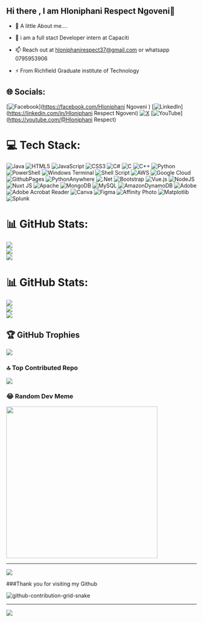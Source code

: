 ## Hi there , I am Hloniphani Respect Ngoveni👋

<!--
**lisbeth34/lisbeth34** is a ✨ _special_ ✨ repository because its `README.md` (this file) appears on your GitHub profile.
-->


- 🌱 A little About me....

- 👯 i am a full stact Developer intern at Capaciti

- 📫 Reach out at hloniphanirespect37@gmail.com or whatsapp 0795953906

- ⚡ From Richfield Graduate institute of Technology

## 🌐 Socials:
[![Facebook](https://img.shields.io/badge/Facebook-%231877F2.svg?logo=Facebook&logoColor=white)](https://facebook.com/Hloniphani Ngoveni ) [![LinkedIn](https://img.shields.io/badge/LinkedIn-%230077B5.svg?logo=linkedin&logoColor=white)](https://linkedin.com/in/Hloniphani Respect Ngoveni) [![X](https://img.shields.io/badge/X-black.svg?logo=X&logoColor=white)](https://x.com/RESPECT_SA) [![YouTube](https://img.shields.io/badge/YouTube-%23FF0000.svg?logo=YouTube&logoColor=white)](https://youtube.com/@Hloniphani Respect) 

# 💻 Tech Stack:
![Java](https://img.shields.io/badge/java-%23ED8B00.svg?style=for-the-badge&logo=openjdk&logoColor=white) ![HTML5](https://img.shields.io/badge/html5-%23E34F26.svg?style=for-the-badge&logo=html5&logoColor=white) ![JavaScript](https://img.shields.io/badge/javascript-%23323330.svg?style=for-the-badge&logo=javascript&logoColor=%23F7DF1E) ![CSS3](https://img.shields.io/badge/css3-%231572B6.svg?style=for-the-badge&logo=css3&logoColor=white) ![C#](https://img.shields.io/badge/c%23-%23239120.svg?style=for-the-badge&logo=csharp&logoColor=white) ![C](https://img.shields.io/badge/c-%2300599C.svg?style=for-the-badge&logo=c&logoColor=white) ![C++](https://img.shields.io/badge/c++-%2300599C.svg?style=for-the-badge&logo=c%2B%2B&logoColor=white) ![Python](https://img.shields.io/badge/python-3670A0?style=for-the-badge&logo=python&logoColor=ffdd54) ![PowerShell](https://img.shields.io/badge/PowerShell-%235391FE.svg?style=for-the-badge&logo=powershell&logoColor=white) ![Windows Terminal](https://img.shields.io/badge/Windows%20Terminal-%234D4D4D.svg?style=for-the-badge&logo=windows-terminal&logoColor=white) ![Shell Script](https://img.shields.io/badge/shell_script-%23121011.svg?style=for-the-badge&logo=gnu-bash&logoColor=white) ![AWS](https://img.shields.io/badge/AWS-%23FF9900.svg?style=for-the-badge&logo=amazon-aws&logoColor=white) ![Google Cloud](https://img.shields.io/badge/GoogleCloud-%234285F4.svg?style=for-the-badge&logo=google-cloud&logoColor=white) ![GithubPages](https://img.shields.io/badge/github%20pages-121013?style=for-the-badge&logo=github&logoColor=white) ![PythonAnywhere](https://img.shields.io/badge/pythonanywhere-%232F9FD7.svg?style=for-the-badge&logo=pythonanywhere&logoColor=151515) ![.Net](https://img.shields.io/badge/.NET-5C2D91?style=for-the-badge&logo=.net&logoColor=white) ![Bootstrap](https://img.shields.io/badge/bootstrap-%238511FA.svg?style=for-the-badge&logo=bootstrap&logoColor=white) ![Vue.js](https://img.shields.io/badge/vue.js-%2335495e.svg?style=for-the-badge&logo=vuedotjs&logoColor=%234FC08D) ![NodeJS](https://img.shields.io/badge/node.js-6DA55F?style=for-the-badge&logo=node.js&logoColor=white) ![Nuxt JS](https://img.shields.io/badge/Nuxt-002E3B?style=for-the-badge&logo=nuxt.js&logoColor=#00DC82) ![Apache](https://img.shields.io/badge/apache-%23D42029.svg?style=for-the-badge&logo=apache&logoColor=white) ![MongoDB](https://img.shields.io/badge/MongoDB-%234ea94b.svg?style=for-the-badge&logo=mongodb&logoColor=white) ![MySQL](https://img.shields.io/badge/mysql-4479A1.svg?style=for-the-badge&logo=mysql&logoColor=white) ![AmazonDynamoDB](https://img.shields.io/badge/Amazon%20DynamoDB-4053D6?style=for-the-badge&logo=Amazon%20DynamoDB&logoColor=white) ![Adobe](https://img.shields.io/badge/adobe-%23FF0000.svg?style=for-the-badge&logo=adobe&logoColor=white) ![Adobe Acrobat Reader](https://img.shields.io/badge/Adobe%20Acrobat%20Reader-EC1C24.svg?style=for-the-badge&logo=Adobe%20Acrobat%20Reader&logoColor=white) ![Canva](https://img.shields.io/badge/Canva-%2300C4CC.svg?style=for-the-badge&logo=Canva&logoColor=white) ![Figma](https://img.shields.io/badge/figma-%23F24E1E.svg?style=for-the-badge&logo=figma&logoColor=white) ![Affinity Photo](https://img.shields.io/badge/affinityphoto-%237E4DD2.svg?style=for-the-badge&logo=affinity-photo&logoColor=white) ![Matplotlib](https://img.shields.io/badge/Matplotlib-%23ffffff.svg?style=for-the-badge&logo=Matplotlib&logoColor=black) ![Splunk](https://img.shields.io/badge/splunk-%23000000.svg?style=for-the-badge&logo=splunk&logoColor=white)
# 📊 GitHub Stats:
![](https://github-readme-stats.vercel.app/api?username=lisbeth34&theme=blue-green&hide_border=true&include_all_commits=false&count_private=false)<br/>
![](https://github-readme-streak-stats.herokuapp.com/?user=lisbeth34&theme=blue-green&hide_border=true)<br/>
![](https://github-readme-stats.vercel.app/api/top-langs/?username=lisbeth34&theme=blue-green&hide_border=true&include_all_commits=false&count_private=false&layout=compact)

# 📊 GitHub Stats:
![](https://github-readme-stats.vercel.app/api?username=lisbeth34&theme=dark&hide_border=false&include_all_commits=false&count_private=false)<br/>
![](https://github-readme-streak-stats.herokuapp.com/?user=lisbeth34&theme=dark&hide_border=false)<br/>
![](https://github-readme-stats.vercel.app/api/top-langs/?username=lisbeth34&theme=dark&hide_border=false&include_all_commits=false&count_private=false&layout=compact)

## 🏆 GitHub Trophies
![](https://github-profile-trophy.vercel.app/?username=lisbeth34&theme=radical&no-frame=false&no-bg=true&margin-w=4)

### 🔝 Top Contributed Repo
![](https://github-contributor-stats.vercel.app/api?username=lisbeth34&limit=5&theme=dark&combine_all_yearly_contributions=true)

### 😂 Random Dev Meme
<img src='https://memer-new.vercel.app/' style="height: 400px;"/>

---
[![](https://visitcount.itsvg.in/api?id=lisbeth34&icon=9&color=0)](https://visitcount.itsvg.in)

<!-- Proudly created with GPRM ( https://gprm.itsvg.in ) -->

###Thank you for visiting my Github

![github-contribution-grid-snake](https://github.com/lisbeth34/lisbeth34/assets/131878280/886e358b-58cc-4706-b7d0-cb6cd58bf5b9)



---
[![](https://visitcount.itsvg.in/api?id=lisbeth34&icon=2&color=1)](https://visitcount.itsvg.in)

<!-- Proudly created with GPRM ( https://gprm.itsvg.in ) -->
